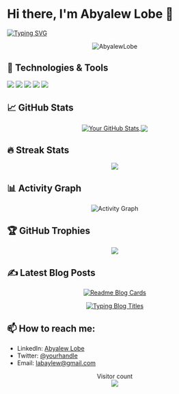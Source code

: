 # Hi there, I'm Abyalew Lobe 👋

[![Typing SVG](https://readme-typing-svg.herokuapp.com?font=Fira+Code&pause=1000&color=FF7F50&width=435&lines=Full+Stack+Developer;Open+Source+Contributor;Tech+Enthusiast)](https://git.io/typing-svg)

<p align="center"> 
  <img src="https://komarev.com/ghpvc/?username=AbyalewLobe&label=Profile%20views&color=FF7F50&style=flat" alt="AbyalewLobe" /> 
</p>

## 🔧 Technologies & Tools
![](https://img.shields.io/badge/OS-Linux-informational?style=flat&logo=linux&logoColor=white&color=2bbc8a)
![](https://img.shields.io/badge/Editor-VS_Code-informational?style=flat&logo=visual-studio-code&logoColor=white&color=2bbc8a)
![](https://img.shields.io/badge/Code-JavaScript-informational?style=flat&logo=javascript&logoColor=white&color=2bbc8a)
![](https://img.shields.io/badge/Code-Python-informational?style=flat&logo=python&logoColor=white&color=2bbc8a)
![](https://img.shields.io/badge/Cloud-AWS-informational?style=flat&logo=amazon-aws&logoColor=white&color=2bbc8a)

## 📈 GitHub Stats

<div align="center">
  <a href="https://github.com/AbyalewLobe">
    <img align="center" src="https://github-readme-stats.vercel.app/api?username=AbyalewLobe&show_icons=true&line_height=27&count_private=true&title_color=FF7F50&text_color=c9cacc&icon_color=2bbc8a&bg_color=1d1f21" alt="Your GitHub Stats" />
  </a>
  <a href="https://github.com/AbyalewLobe">
    <img align="center" src="https://github-readme-stats.vercel.app/api/top-langs/?username=AbyalewLobe&hide=html,css&title_color=FF7F50&text_color=c9cacc&icon_color=2bbc8a&bg_color=1d1f21&langs_count=3" />
  </a>
</div>

## 🔥 Streak Stats
<p align="center">
  <img src="https://github-readme-streak-stats.herokuapp.com/?user=AbyalewLobe&theme=dark&hide_border=true&background=1d1f21&stroke=FF7F50&ring=FF7F50&fire=FF7F50" />
</p>

## 📊 Activity Graph
<p align="center">
  <img src="https://github-readme-activity-graph.vercel.app/graph?username=AbyalewLobe&theme=react-dark&bg_color=1d1f21&hide_border=true&area=true&area_color=FF7F50&line=FF7F50&point=FFFFFF" alt="Activity Graph">
</p>

## 🏆 GitHub Trophies
<p align="center">
  <img src="https://github-profile-trophy.vercel.app/?username=AbyalewLobe&theme=onedark&no-frame=true&margin-w=15&row=2&column=4" />
</p>

## ✍️ Latest Blog Posts
<div align="center">
  
[![Readme Blog Cards](https://github-readme-blog-cards.vercel.app/api/get-blogs?username=AbyalewLobe&base_url=https://yourblog.com&title_color=FF7F50&description_color=c9cacc&background_color=1d1f21&border_color=FF7F50&icon_color=2bbc8a&cache_seconds=86400)](https://yourblog.com)

<!-- Animated Typing Effect for Blog Titles -->
<a href="https://git.io/typing-svg">
  <img src="https://readme-typing-svg.herokuapp.com?font=Fira+Code&pause=1500&color=FF7F50&width=500&height=30&lines=Latest+Article%3A+Post+Title+1;Latest+Article%3A+Post+Title+2;Latest+Article%3A+Post+Title+3" alt="Typing Blog Titles" />
</a>

</div>

## 📫 How to reach me:
- LinkedIn: [Abyalew Lobe](https://linkedin.com/in/yourprofile)
- Twitter: [@yourhandle](https://twitter.com/yourhandle)
- Email: labaylew@gmail.com

<p align="center"> 
  Visitor count<br>
  <img src="https://profile-counter.glitch.me/AbyalewLobe/count.svg" />
</p>
